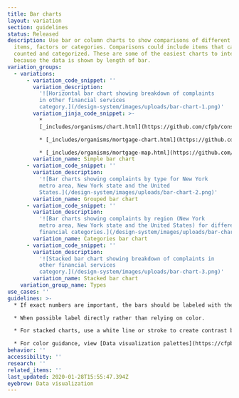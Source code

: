```yaml
---
title: Bar charts
layout: variation
section: guidelines
status: Released
description: Use bar or column charts to show comparisons of different discrete
  items, factors or categories. Comparisons could include items that can be
  counted and categorized. These are some of the easiest charts to interpret
  because the data is shown by length of bar.
variation_groups:
  - variations:
      - variation_code_snippet: ''
        variation_description:
          '![Horizontal bar chart showing breakdown of complaints
          in other financial services
          category.](/design-system/images/uploads/bar-chart-1.png)'
        variation_jinja_code_snippet: >-
          *
          [_includes/organisms/chart.html](https://github.com/cfpb/consumerfinance.gov/blob/main/cfgov/jinja2/v1/_includes/organisms/chart.html)

          * [_includes/organisms/mortgage-chart.html](https://github.com/cfpb/consumerfinance.gov/blob/main/cfgov/jinja2/v1/_includes/organisms/mortgage-chart.html)

          * [_includes/organisms/mortgage-map.html](https://github.com/cfpb/consumerfinance.gov/blob/main/cfgov/jinja2/v1/_includes/organisms/mortgage-map.html)
        variation_name: Simple bar chart
      - variation_code_snippet: ''
        variation_description:
          '![Bar charts showing complaints by type for New York
          metro area, New York state and the United
          States.](/design-system/images/uploads/bar-chart-2.png)'
        variation_name: Grouped bar chart
      - variation_code_snippet: ''
        variation_description:
          '![Bar charts showing complaints by region (New York
          metro area, New York state and the United States) for different
          financial categories.](/design-system/images/uploads/bar-chart-4.png)'
        variation_name: Categories bar chart
      - variation_code_snippet: ''
        variation_description:
          '![Stacked bar chart showing breakdown of complaints in
          other financial services
          category.](/design-system/images/uploads/bar-chart-3.png)'
        variation_name: Stacked bar chart
    variation_group_name: Types
use_cases: ''
guidelines: >-
  * If exact numbers are important, the bars should be labeled with the value.

  * When possible label directly rather than relying on color.

  * For stacked charts, use a white line or stroke to create contrast between bar chunks.

  * For color guidance, view [Data visualization palettes](https://cfpb.github.io/design-system/foundation/color#data-visualization-palettes) on the Color page.
behavior: ''
accessibility: ''
research: ''
related_items: ''
last_updated: 2020-01-28T15:55:47.394Z
eyebrow: Data visualization
---
```


